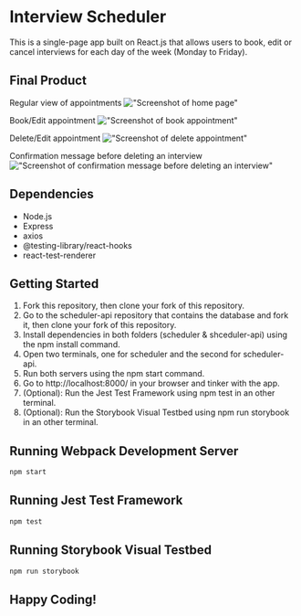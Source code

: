 # Interview Scheduler
This is a single-page app built on React.js that allows users to book, edit or cancel interviews for each day of the week (Monday to Friday).

## Final Product
Regular view of appointments
!["Screenshot of home page"]()

Book/Edit appointment
!["Screenshot of book appointment"]()

Delete/Edit appointment
!["Screenshot of delete appointment"]()

Confirmation message before deleting an interview
!["Screenshot of confirmation message before deleting an interview"]()


## Dependencies

- Node.js
- Express
- axios
- @testing-library/react-hooks
- react-test-renderer

## Getting Started

1. Fork this repository, then clone your fork of this repository.
2. Go to the scheduler-api repository that contains the database and fork it, then clone your fork of this repository.
3. Install dependencies in both folders (scheduler & shceduler-api) using the npm install command.
4. Open two terminals, one for scheduler and the second for scheduler-api.
5. Run both servers using the npm start command.
6. Go to http://localhost:8000/ in your browser and tinker with the app.
7. (Optional): Run the Jest Test Framework using npm test in an other terminal.
8. (Optional): Run the Storybook Visual Testbed using npm run storybook in an other terminal.


## Running Webpack Development Server

```sh
npm start
```

## Running Jest Test Framework

```sh
npm test
```

## Running Storybook Visual Testbed

```sh
npm run storybook
```
## Happy Coding!
